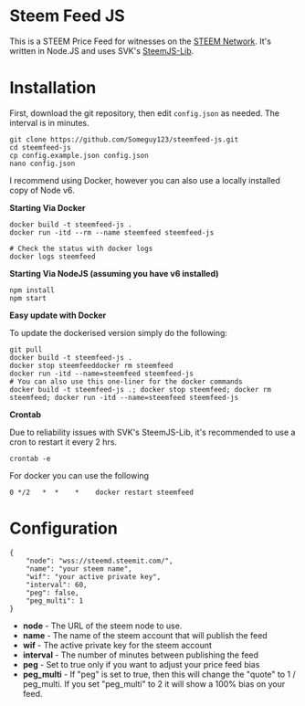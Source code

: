Steem Feed JS
============

This is a STEEM Price Feed for witnesses on the [STEEM Network](https://steem.io). It's
written in Node.JS and uses SVK's [SteemJS-Lib](https://github.com/svk31/steemjs-lib).

Installation
========

First, download the git repository, then edit `config.json` as needed. The interval is in minutes.

```
git clone https://github.com/Someguy123/steemfeed-js.git
cd steemfeed-js
cp config.example.json config.json
nano config.json
```

I recommend using Docker, however you can also use a locally installed copy of Node v6.

**Starting Via Docker**

```
docker build -t steemfeed-js .
docker run -itd --rm --name steemfeed steemfeed-js

# Check the status with docker logs
docker logs steemfeed
```

**Starting Via NodeJS (assuming you have v6 installed)**
```
npm install
npm start
```

**Easy update with Docker**

To update the dockerised version simply do the following:

```
git pull
docker build -t steemfeed-js .
docker stop steemfeeddocker rm steemfeed
docker run -itd --name=steemfeed steemfeed-js
# You can also use this one-liner for the docker commands
docker build -t steemfeed-js .; docker stop steemfeed; docker rm steemfeed; docker run -itd --name=steemfeed steemfeed-js
```

**Crontab**

Due to reliability issues with SVK's SteemJS-Lib, it's recommended to use a cron to restart it every 2 hrs.

    crontab -e

For docker you can use the following

```
0 */2   *  *    *    docker restart steemfeed
```

Configuration
===========
```
{
    "node": "wss://steemd.steemit.com/",
    "name": "your steem name",
    "wif": "your active private key",
    "interval": 60,
    "peg": false,
    "peg_multi": 1
}
```

- **node** - The URL of the steem node to use.
- **name** - The name of the steem account that will publish the feed
- **wif** - The active private key for the steem account
- **interval** - The number of minutes between publishing the feed
- **peg** - Set to true only if you want to adjust your price feed bias
- **peg_multi** - If "peg" is set to true, then this will change the "quote" to 1 / peg_multi. If you set "peg_multi" to 2 it will show a 100% bias on your feed.
